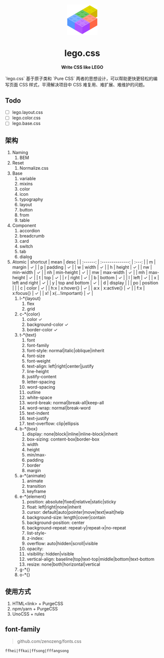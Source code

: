 <p align="center">
    <img src="/public/lego.png" width="100px">
</p>
<h1 align="center">lego.css</h1>
<h4 align="center">Write CSS like LEGO</h4>
<p>`lego.css` 基于原子类和 `Pure CSS` 两者的思想设计，可以帮助更快更轻松的编写页面 CSS 样式，平滑解决项目中 CSS 难复用、难扩展、难维护的问题。</p>

## Todo
- [ ] lego.layout.css
- [ ] lego.color.css
- [ ] lego.base.css

## 架构

1. Naming
    1. BEM
2. Reset
    1. Normalize.css
3. Base
    1. variable
    2. mixins
    3. color
    4. icon
    5. typography
    6. layout
    7. button
    8. from
    9. table
4. Component
    1. accordion
    2. breadcrumb
    3. card
    4. switch
    5. tab
    6. dialog
5. Atomic
   | shortcut |       mean       | desc  |
   | :------: | :--------------: | :---: |
   |    m     |      margin      |   ✓   |
   |    p     |     padding      |   ✓   |
   |    w     |      width       |   ✓   |
   |    h     |      height      |   ✓   |
   |    nw    |    min-width     |   ✓   |
   |    nh    |    min-height    |   ✓   |
   |    mw    |    max-width     |   ✓   |
   |    mh    |    max-height    |   ✓   |
   |    t     |       top        |   ✓   |
   |    r     |      right       |   ✓   |
   |    b     |      bottom      |   ✓   |
   |    l     |       left       |   ✓   |
   |    x     |  left and right  |   ✓   |
   |    y     |  top and bottom  |   ✓   |
   |    d     |     display      |       |
   |    po    |     position     |       |
   |    c     |      color       |   ✓   |
   |   h:x    |    x:hover{}     |   ✓   |
   |   a:x    |    x:active{}    |   ✓   |
   |   f:x    |    x:focus{}     |   ✓   |
   |    x!    | x{...!important} |   ✓   |
    1. l-*{layout}
       1. flex
       2. grid
    2. c-*{color}
       1. color ✓
       2. background-color ✓
       3. border-color ✓
    3. t-*{text}
        1. font
        2. font-family
        3. font-style: normal|italic|oblique|inherit
        4. font-size
        5. font-weight
        6. text-align: left|right|center|justify
        7. line-height
        8. justify-content
        9. letter-spacing
        10. word-spacing
        11. outline
        12. white-space
        13. word-break: normal|break-all|keep-all
        14. word-wrap: normal|break-word
        15. text-indent
        16. text-justify
        17. text-overflow: clip|ellipsis
    4. b-*{box}
        1. display: none|block|inline|inline-block|inherit
        2. box-sizing: content-box|border-box
        3. width
        4. height
        5. min/max-
        6. padding
        7. border
        8. margin
    5. a-*{animate}
        1. animate
        2. transition
        3. keyframe
    6. e-*{element}
        1. position: absolute|fixed|relative|static|sticky
        2. float: left|right|none|inherit
        3. cursor: default|auto|pointer|move|text|wait|help
        4. background-size: length|cover|contain
        5. background-position: center
        6. background-repeat: repeat-y|repeat-x|no-repeat
        7. list-style-
        8. z-index:
        9. overflow: auto|hidden|scroll|visible
        10. opacity:
        11. visibility: hidden|visible
        12. vertical-align: baseline|top|text-top|middle|bottom|text-bottom
        13. resize: none|both|horizontal|vertical
     7. g-*{}
     8. o-*{}

## 使用方式

1. HTML\<link\> + PurgeCSS 
2. npm/yarn + PurgeCSS
3. UnoCSS + rules

## font-family
> github.com/zenozeng/fonts.css
```
ffhei|ffkai|ffsong|fffangsong
```
